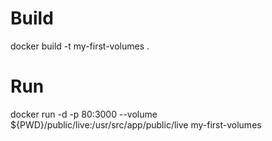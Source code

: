 # Build

docker build -t my-first-volumes .

# Run

docker run -d -p 80:3000 --volume ${PWD}/public/live:/usr/src/app/public/live my-first-volumes
